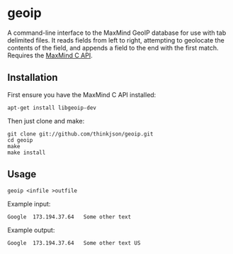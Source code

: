 # geoip

A command-line interface to the MaxMind GeoIP database for use with tab delimited files. It reads fields from left to right, attempting to geolocate the contents of the field, and appends a field to the end with the first match. Requires the [MaxMind C API](http://www.maxmind.com/app/c).

## Installation

First ensure you have the MaxMind C API installed:

	apt-get install libgeoip-dev

Then just clone and make:

	git clone git://github.com/thinkjson/geoip.git
	cd geoip
	make
	make install

## Usage

	geoip <infile >outfile

Example input:

	Google	173.194.37.64	Some other text

Example output:

	Google	173.194.37.64	Some other text	US